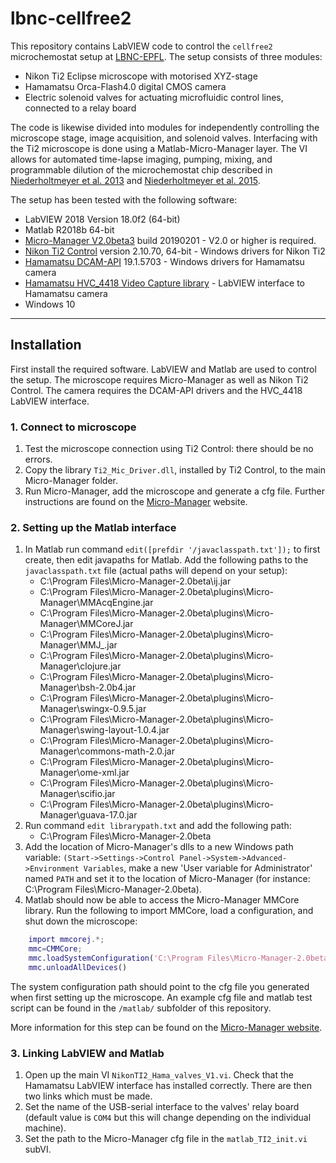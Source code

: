 # lbnc-cellfree2
This repository contains LabVIEW code to control the `cellfree2` microchemostat setup at [LBNC-EPFL](http://lbnc.epfl.ch). The setup consists of three modules:

* Nikon Ti2 Eclipse microscope with motorised XYZ-stage
* Hamamatsu Orca-Flash4.0 digital CMOS camera 
* Electric solenoid valves for actuating microfluidic control lines, connected to a relay board

The code is likewise divided into modules for independently controlling the microscope stage, image acquisition, and solenoid valves. Interfacing with the Ti2 microscope is done using a Matlab-Micro-Manager layer. The VI allows for automated time-lapse imaging, pumping, mixing, and programmable dilution of the microchemostat chip described in [Niederholtmeyer et al. 2013](http://lbnc.epfl.ch) and [Niederholtmeyer et al. 2015](https://elifesciences.org/articles/09771). 

The setup has been tested with the following software:

* LabVIEW 2018 Version 18.0f2 (64-bit)
* Matlab R2018b 64-bit
* [Micro-Manager V2.0beta3](https://valelab4.ucsf.edu/~MM/nightlyBuilds/2.0.0-beta/Windows/) build 20190201 - V2.0 or higher is required.
* [Nikon Ti2 Control](https://www.nikon.com/products/microscope-solutions/support/download/software/biological/ti2_win_v210_64bit.htm) version 2.10.70, 64-bit - Windows drivers for Nikon Ti2 
* [Hamamatsu DCAM-API](https://dcam-api.com/) 19.1.5703 - Windows drivers for Hamamatsu camera
* [Hamamatsu HVC_4418 Video Capture library](https://dcam-api.com/hamamatsu-software/) - LabVIEW interface to Hamamatsu camera
* Windows 10

---
## Installation

First install the required software. LabVIEW and Matlab are used to control the setup. The microscope requires Micro-Manager as well as Nikon Ti2 Control. The camera requires the DCAM-API drivers and the HVC_4418 LabVIEW interface. 

### 1. Connect to microscope

1. Test the microscope connection using Ti2 Control: there should be no errors. 
2. Copy the library `Ti2_Mic_Driver.dll`, installed by Ti2 Control, to the main Micro-Manager folder. 
3. Run Micro-Manager, add the microscope and generate a cfg file. Further instructions are found on the [Micro-Manager](https://micro-manager.org/wiki/NikonTi2) website.

### 2. Setting up the Matlab interface

1. In Matlab run command `edit([prefdir '/javaclasspath.txt']);` to first create, then edit javapaths for Matlab. Add the following paths to the `javaclasspath.txt` file (actual paths will depend on your setup):
    * C:\Program Files\Micro-Manager-2.0beta\ij.jar                                                             
    * C:\Program Files\Micro-Manager-2.0beta\plugins\Micro-Manager\MMAcqEngine.jar                              
    * C:\Program Files\Micro-Manager-2.0beta\plugins\Micro-Manager\MMCoreJ.jar                                  
    * C:\Program Files\Micro-Manager-2.0beta\plugins\Micro-Manager\MMJ_.jar                                     
    * C:\Program Files\Micro-Manager-2.0beta\plugins\Micro-Manager\clojure.jar                                  
    * C:\Program Files\Micro-Manager-2.0beta\plugins\Micro-Manager\bsh-2.0b4.jar                                
    * C:\Program Files\Micro-Manager-2.0beta\plugins\Micro-Manager\swingx-0.9.5.jar                             
    * C:\Program Files\Micro-Manager-2.0beta\plugins\Micro-Manager\swing-layout-1.0.4.jar                       
    * C:\Program Files\Micro-Manager-2.0beta\plugins\Micro-Manager\commons-math-2.0.jar                         
    * C:\Program Files\Micro-Manager-2.0beta\plugins\Micro-Manager\ome-xml.jar                                  
    * C:\Program Files\Micro-Manager-2.0beta\plugins\Micro-Manager\scifio.jar                                   
    * C:\Program Files\Micro-Manager-2.0beta\plugins\Micro-Manager\guava-17.0.jar
2. Run command `edit librarypath.txt` and add the following path:
    * C:\Program Files\Micro-Manager-2.0beta
3. Add the location of Micro-Manager's dlls to a new Windows path variable: `(Start->Settings->Control Panel->System->Advanced->Environment Variables`, make a new 'User variable for Administrator' named `PATH` and set it to the location of Micro-Manager (for instance: C:\Program Files\Micro-Manager-2.0beta).
4. Matlab should now be able to access the Micro-Manager MMCore library. Run the following to import MMCore, load a configuration, and shut down the microscope:

```matlab
	import mmcorej.*;
	mmc=CMMCore;
	mmc.loadSystemConfiguration('C:\Program Files\Micro-Manager-2.0beta\TI2_V1.cfg');
	mmc.unloadAllDevices()
```
The system configuration path should point to the cfg file you generated when first setting up the microscope. An example cfg file and matlab test script can be found in the `/matlab/` subfolder of this repository.

More information for this step can be found on the [Micro-Manager website](https://micro-manager.org/wiki/Matlab_Configuration). 

### 3. Linking LabVIEW and Matlab

1. Open up the main VI `NikonTI2_Hama_valves_V1.vi`. Check that the Hamamatsu LabVIEW interface has installed correctly. There are then two links which must be made.
2. Set the name of the USB-serial interface to the valves' relay board (default value is `COM4` but this will change depending on the individual machine).
3. Set the path to the Micro-Manager cfg file in the `matlab_TI2_init.vi` subVI.

